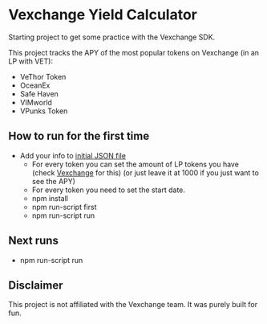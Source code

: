 # Vexchange Yield Calculator

Starting project to get some practice with the Vexchange SDK.

This project tracks the APY of the most popular tokens on Vexchange (in an LP with VET):
  - VeThor Token
  - OceanEx
  - Safe Haven
  - VIMworld
  - VPunks Token

## How to run for the first time
- Add your info to [initial JSON file](info.json)
  - For every token you can set the amount of LP tokens you have (check [Vexchange](https://www.vexchange.io) for this) (or just leave it at 1000 if you just want to see the APY)
  - For every token you need to set the start date.
  - npm install
  - npm run-script first
  - npm run-script run

## Next runs
- npm run-script run

## Disclaimer
This project is not affiliated with the Vexchange team. It was purely built for fun.



